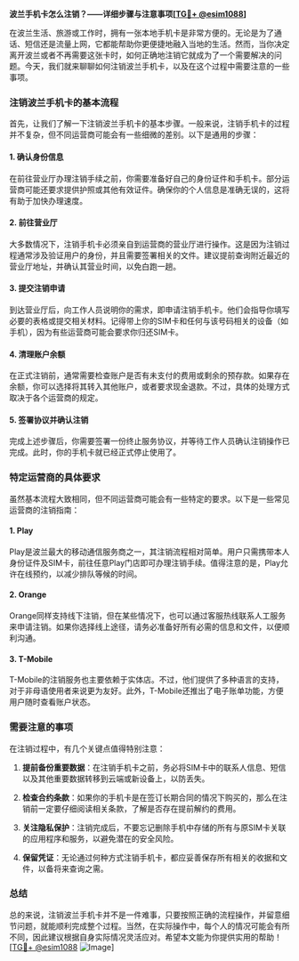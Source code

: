 **波兰手机卡怎么注销？——详细步骤与注意事项[[TG💪+ @esim1088](https://t.me/s/esim1088)]**

在波兰生活、旅游或工作时，拥有一张本地手机卡是非常方便的。无论是为了通话、短信还是流量上网，它都能帮助你更便捷地融入当地的生活。然而，当你决定离开波兰或者不再需要这张卡时，如何正确地注销它就成为了一个需要解决的问题。今天，我们就来聊聊如何注销波兰手机卡，以及在这个过程中需要注意的一些事项。

### 注销波兰手机卡的基本流程

首先，让我们了解一下注销波兰手机卡的基本步骤。一般来说，注销手机卡的过程并不复杂，但不同运营商可能会有一些细微的差别。以下是通用的步骤：

#### 1. 确认身份信息
在前往营业厅办理注销手续之前，你需要准备好自己的身份证件和手机卡。部分运营商可能还要求提供护照或其他有效证件。确保你的个人信息是准确无误的，这将有助于加快办理速度。

#### 2. 前往营业厅
大多数情况下，注销手机卡必须亲自到运营商的营业厅进行操作。这是因为注销过程通常涉及验证用户的身份，并且需要签署相关的文件。建议提前查询附近最近的营业厅地址，并确认其营业时间，以免白跑一趟。

#### 3. 提交注销申请
到达营业厅后，向工作人员说明你的需求，即申请注销手机卡。他们会指导你填写必要的表格或提交相关材料。记得带上你的SIM卡和任何与该号码相关的设备（如手机），因为有些运营商可能会要求你归还SIM卡。

#### 4. 清理账户余额
在正式注销前，通常需要检查账户是否有未支付的费用或剩余的预存款。如果存在余额，你可以选择将其转入其他账户，或者要求现金退款。不过，具体的处理方式取决于各个运营商的规定。

#### 5. 签署协议并确认注销
完成上述步骤后，你需要签署一份终止服务协议，并等待工作人员确认注销操作已完成。此时，你的手机卡就已经正式停止使用了。

### 特定运营商的具体要求

虽然基本流程大致相同，但不同运营商可能会有一些特定的要求。以下是一些常见运营商的注销指南：

#### 1. Play
Play是波兰最大的移动通信服务商之一，其注销流程相对简单。用户只需携带本人身份证件及SIM卡，前往任意Play门店即可办理注销手续。值得注意的是，Play允许在线预约，以减少排队等候的时间。

#### 2. Orange
Orange同样支持线下注销，但在某些情况下，也可以通过客服热线联系人工服务来申请注销。如果你选择线上途径，请务必准备好所有必需的信息和文件，以便顺利沟通。

#### 3. T-Mobile
T-Mobile的注销服务也主要依赖于实体店。不过，他们提供了多种语言的支持，对于非母语使用者来说更为友好。此外，T-Mobile还推出了电子账单功能，方便用户随时查看账户状态。

### 需要注意的事项

在注销过程中，有几个关键点值得特别注意：

1. **提前备份重要数据**：在注销手机卡之前，务必将SIM卡中的联系人信息、短信以及其他重要数据转移到云端或新设备上，以防丢失。
   
2. **检查合约条款**：如果你的手机卡是在签订长期合同的情况下购买的，那么在注销前一定要仔细阅读相关条款，了解是否存在提前解约的费用。

3. **关注隐私保护**：注销完成后，不要忘记删除手机中存储的所有与原SIM卡关联的应用程序和服务，以避免潜在的安全风险。

4. **保留凭证**：无论通过何种方式注销手机卡，都应妥善保存所有相关的收据和文件，以备将来查询之需。

### 总结

总的来说，注销波兰手机卡并不是一件难事，只要按照正确的流程操作，并留意细节问题，就能顺利完成整个过程。当然，在实际操作中，每个人的情况可能会有所不同，因此建议根据自身实际情况灵活应对。希望本文能为你提供实用的帮助！[[TG💪+ @esim1088](https://t.me/s/esim1088) ![Image](https://i.postimg.cc/4NQfJmqS/Snipaste-2025-05-13-00-14-12.png)]